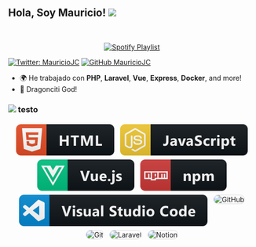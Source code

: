 <h2> Hola, Soy Mauricio! <img src="https://media.giphy.com/media/mGcNjsfWAjY5AEZNw6/giphy.gif" width="50"></h2>

&nbsp;<div align="center">
  [![Spotify Playlist](https://novatorem.vercel.app/api/spotify?background_color=0d1117&border_color=ffffff&title=In%20My%20Head%20-%20Bedroom)](https://open.spotify.com/playlist/4ACyGMI9dNksfchud9thRf?si=muG_V8lDRLOuK1uBDCmXAg&pi=u-n3kOw7pUQ5ea)
</div>

[![Twitter: MauricioJC](https://img.shields.io/twitter/follow/mauro?style=social)](https://twitter.com/mauro)
[![GitHub MauricioJC](https://img.shields.io/github/followers/MauricioJC3?label=follow&style=social)](https://github.com/MauricioJC3)

- 🌍 He trabajado con **PHP**, **Laravel**, **Vue**, **Express**, **Docker**, and more!
- 🔭 Dragonciti God!
  
### <img src="https://media.giphy.com/media/VgCDAzcKvsR6OM0uWg/giphy.gif" width="50"> testo


<p align="center">
  <!-- For more icons please follow  https://github.com/MikeCodesDotNET/ColoredBadges -->
  <img src="https://raw.githubusercontent.com/8bithemant/8bithemant/master/svg/dev/languages/html.svg" alt="html" style="vertical-align:top; margin:4px">    
  <img src="https://raw.githubusercontent.com/8bithemant/8bithemant/master/svg/dev/languages/js.svg" alt="js" style="vertical-align:top; margin:4px">
  <img src="https://raw.githubusercontent.com/8bithemant/8bithemant/master/svg/dev/frameworks/vue.svg" alt="vue" style="vertical-align:top; margin:4px">
  <img src="https://raw.githubusercontent.com/8bithemant/8bithemant/master/svg/dev/services/npm.svg" alt="npm" style="vertical-align:top; margin:4px">
  <img src="https://raw.githubusercontent.com/8bithemant/8bithemant/master/svg/dev/tools/visualstudio_code.svg" alt="vscode" style="vertical-align:top; margin:4px">	
<img src="https://img.shields.io/badge/-Github-181717?style=flat&logo=GitHub&logoColor=white" alt="GitHub" style="vertical-align:middle; margin:4px; height:40px; border-radius:16px; border: 1px solid #ddd;">
<img src="https://img.shields.io/badge/-Git-F44D27?style=flat&logo=Git&logoColor=white" alt="Git" style="vertical-align:middle; margin:4px; height:40px; border-radius:16px; border: 1px solid #ddd;">
<img src="https://img.shields.io/badge/-Laravel-F55247?style=flat&logo=Laravel&logoColor=white" alt="Laravel" style="vertical-align:middle; margin:4px; height:40px; border-radius:16px; border: 1px solid #ddd;">
<img src="https://img.shields.io/badge/-Notion-000000?style=flat&logo=Notion&logoColor=white" alt="Notion" style="vertical-align:middle; margin:4px; height:40px; border-radius:16px; border: 1px solid #ddd;">

</p>


